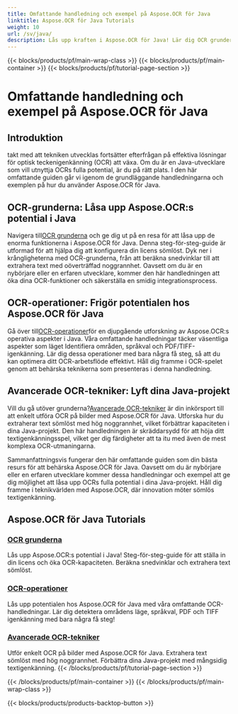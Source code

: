```yaml
---
title: Omfattande handledning och exempel på Aspose.OCR för Java
linktitle: Aspose.OCR för Java Tutorials
weight: 10
url: /sv/java/
description: Lås upp kraften i Aspose.OCR för Java! Lär dig OCR grunder, operationer och avancerade tekniker. Konfigurera din licens, upptäck områden och förbättra textigenkänningen utan ansträngning.
---
```


{{< blocks/products/pf/main-wrap-class >}}
{{< blocks/products/pf/main-container >}}
{{< blocks/products/pf/tutorial-page-section >}}

# Omfattande handledning och exempel på Aspose.OCR för Java


## Introduktion

takt med att tekniken utvecklas fortsätter efterfrågan på effektiva lösningar för optisk teckenigenkänning (OCR) att växa. Om du är en Java-utvecklare som vill utnyttja OCRs fulla potential, är du på rätt plats. I den här omfattande guiden går vi igenom de grundläggande handledningarna och exemplen på hur du använder Aspose.OCR för Java.

## OCR-grunderna: Låsa upp Aspose.OCR:s potential i Java

 Navigera till[OCR grunderna](./ocr-basics/) och ge dig ut på en resa för att låsa upp de enorma funktionerna i Aspose.OCR för Java. Denna steg-för-steg-guide är utformad för att hjälpa dig att konfigurera din licens sömlöst. Dyk ner i krångligheterna med OCR-grunderna, från att beräkna snedvinklar till att extrahera text med oöverträffad noggrannhet. Oavsett om du är en nybörjare eller en erfaren utvecklare, kommer den här handledningen att öka dina OCR-funktioner och säkerställa en smidig integrationsprocess.

## OCR-operationer: Frigör potentialen hos Aspose.OCR för Java

 Gå över till[OCR-operationer](./ocr-operations/)för en djupgående utforskning av Aspose.OCR:s operativa aspekter i Java. Våra omfattande handledningar täcker väsentliga aspekter som läget Identifiera områden, språkval och PDF/TIFF-igenkänning. Lär dig dessa operationer med bara några få steg, så att du kan optimera ditt OCR-arbetsflöde effektivt. Håll dig framme i OCR-spelet genom att behärska teknikerna som presenteras i denna handledning.

## Avancerade OCR-tekniker: Lyft dina Java-projekt

 Vill du gå utöver grunderna?[Avancerade OCR-tekniker](./advanced-ocr-techniques/) är din inkörsport till att enkelt utföra OCR på bilder med Aspose.OCR för Java. Utforska hur du extraherar text sömlöst med hög noggrannhet, vilket förbättrar kapaciteten i dina Java-projekt. Den här handledningen är skräddarsydd för att höja ditt textigenkänningsspel, vilket ger dig färdigheter att ta itu med även de mest komplexa OCR-utmaningarna.

Sammanfattningsvis fungerar den här omfattande guiden som din bästa resurs för att behärska Aspose.OCR för Java. Oavsett om du är nybörjare eller en erfaren utvecklare kommer dessa handledningar och exempel att ge dig möjlighet att låsa upp OCRs fulla potential i dina Java-projekt. Håll dig framme i teknikvärlden med Aspose.OCR, där innovation möter sömlös textigenkänning.
## Aspose.OCR för Java Tutorials
### [OCR grunderna](./ocr-basics/)
Lås upp Aspose.OCR:s potential i Java! Steg-för-steg-guide för att ställa in din licens och öka OCR-kapaciteten. Beräkna snedvinklar och extrahera text sömlöst.
### [OCR-operationer](./ocr-operations/)
Lås upp potentialen hos Aspose.OCR för Java med våra omfattande OCR-handledningar. Lär dig detektera områdens läge, språkval, PDF och TIFF igenkänning med bara några få steg!
### [Avancerade OCR-tekniker](./advanced-ocr-techniques/)
Utför enkelt OCR på bilder med Aspose.OCR för Java. Extrahera text sömlöst med hög noggrannhet. Förbättra dina Java-projekt med mångsidig textigenkänning.
{{< /blocks/products/pf/tutorial-page-section >}}

{{< /blocks/products/pf/main-container >}}
{{< /blocks/products/pf/main-wrap-class >}}

{{< blocks/products/products-backtop-button >}}
